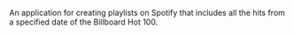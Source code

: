 An application for creating playlists on Spotify that includes all the hits from a specified date of the Billboard Hot 100.
